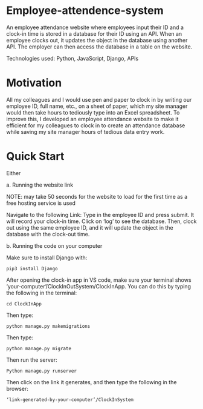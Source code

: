 # Employee-attendence-system
An employee attendance website where employees input their ID and a clock-in time is stored in a database for their ID using an API. When an employee clocks out, it updates the object in the database using another API. The employer can then access the database in a table on the website.

Technologies used: Python, JavaScript, Django, APIs

# Motivation 
All my colleagues and I would use pen and paper to clock in by writing our employee ID, full name, etc., on a sheet of paper, which my site manager would then take hours to tediously type into an Excel spreadsheet. To improve this, I developed an employee attendance website to make it efficient for my colleagues to clock in to create an attendance database while saving my site manager hours of tedious data entry work.

# Quick Start
Either

a. Running the website link

NOTE: may take 50 seconds for the website to load for the first time as a free hosting service is used

Navigate to the following Link:
Type in the employee ID and press submit. It will record your clock-in time. Click on ‘log’ to see the database. Then, clock out using the same employee ID, and it will update the object in the database with the clock-out time.

b.	Running the code on your computer

Make sure to install Django with:

	pip3 install Django 

After opening the clock-in app in VS code, make sure your terminal shows ‘your-computer’/ClockInOutSystem/ClockInApp. You can do this by typing the following in the terminal:

	cd ClockInApp
 
Then type:

	python manage.py makemigrations
 
Then type:

	python manage.py migrate
 
Then run the server:

	Python manage.py runserver
 
Then click on the link it generates, and then type the following in the browser:

	‘link-generated-by-your-computer’/ClockInSystem

